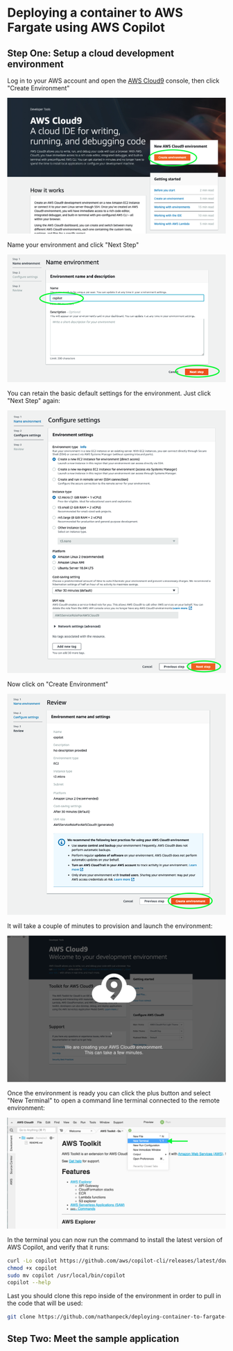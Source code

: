# Deploying a container to AWS Fargate using AWS Copilot

## Step One: Setup a cloud development environment

Log in to your AWS account and open the [AWS Cloud9](https://console.aws.amazon.com/cloud9) console, then click "Create Environment"

![images/create-cloud9.png](images/create-cloud9.png)

Name your environment and click "Next Step"

![images/name-and-create.png](images/name-and-create.png)

You can retain the basic default settings for the environment. Just click "Next Step" again:

![images/default-settings.png](images/default-settings.png)

Now click on "Create Environment"

![images/create-environment.png](images/create-environment.png)

It will take a couple of minutes to provision and launch the environment:

![images/wait-for-environment.png](images/wait-for-environment.png)

Once the environment is ready you can click the plus button and select "New Terminal" to open a command line terminal connected to the remote environment:

![images/launch-terminal.png](images/launch-terminal.png)

In the terminal you can now run the command to install the latest version of AWS Copilot, and verify that it runs:

```sh
curl -Lo copilot https://github.com/aws/copilot-cli/releases/latest/download/copilot-linux
chmod +x copilot
sudo mv copilot /usr/local/bin/copilot
copilot --help
```

Last you should clone this repo inside of the environment in order to pull in the code that will be used:

```sh
git clone https://github.com/nathanpeck/deploying-container-to-fargate-using-aws-copilot.git
```

## Step Two: Meet the sample application
